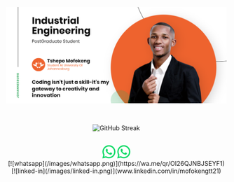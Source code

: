 ![Tshepo's Banner Image](/images/banner.png)
<!-- <h2 align='center'>Tshepo Mofokeng @ Laxmena</h2>
<p align='center'><b>Graduate Student at University of Johannesburg, Gauteng</b></p> -->

<div>
</b> <br/>
  <p align="center">
    <img src="https://github-readme-streak-stats.herokuapp.com?user=MofokengTT21&theme=vue&hide_border=true&card_width=496" alt="GitHub Streak" alt="GitHub Stats" /> <br/><br/>
  </p>
</div>

<div align="center">
  <img src="/images/whatsapp.png" href="https://wa.me/qr/OI26QJNBJSEYF1" width="30px">
  <img src="/images/whatsapp.png" href="https://wa.me/qr/OI26QJNBJSEYF1" width="30px">
</div>

<div style="display: flex;" align="center">
    [![whatsapp](/images/whatsapp.png)](https://wa.me/qr/OI26QJNBJSEYF1)
    [![linked-in](/images/linked-in.png)](www.linkedin.com/in/mofokengtt21)
</div>

